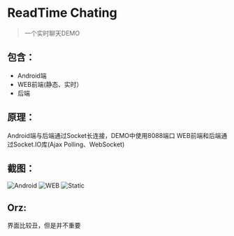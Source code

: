 # ReadTime Chating

>一个实时聊天DEMO

## 包含：
- Android端
- WEB前端(静态、实时）
- 后端

## 原理：
Android端与后端通过Socket长连接，DEMO中使用8088端口
WEB前端和后端通过Socket.IO库(Ajax Polling、WebSocket)

## 截图：

![Android](https://github.com/lingmm/Realtime-Chating/raw/master/Snapshots/android.jpg)
![WEB](https://github.com/lingmm/Realtime-Chating/raw/master/Snapshots/web.png)
![Static](https://github.com/lingmm/Realtime-Chating/raw/master/Snapshots/static.png)

## Orz:

界面比较丑，但是并不重要